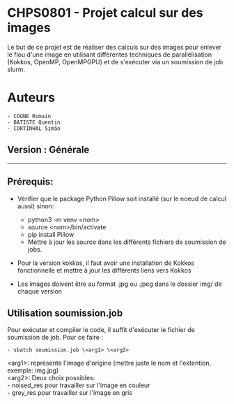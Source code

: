 # CHPS0801 - Projet calcul sur des images

Le but de ce projet est de réaliser des calculs sur des images pour enlever 
le flou d'une image en utilisant différentes techniques de parallélisation (Kokkos, OpenMP, OpenMPGPU) et de s'exécuter via un soumission de job slurm.

# Auteurs
    - COGNE Romain
    - BATISTE Quentin
    - CORTINHAL Simão
## Version : Générale
---
## Prérequis:
- Vérifier que le package Python Pillow soit installé (sur le noeud de calcul aussi) sinon:
    - python3 -m venv \<nom>
    - source \<nom>/bin/activate
    - pip install Pillow
    - Mettre à jour les source dans les différents fichiers de soumission de jobs.

- Pour la version kokkos, il faut avoir une installation de Kokkos fonctionnelle et mettre à jour les différents liens vers Kokkos

- Les images doivent être au format .jpg ou .jpeg dans le dossier img/ de chaque version

## Utilisation soumission.job

Pour exécuter et compiler le code, il suffit d'exécuter le fichier de soumission de job.
Pour ce faire :

    - sbatch soumission.job \<arg1> \<arg2>

\<arg1>: représente l'image d'origine (mettre juste le nom et l'extention, exemple: img.jpg) <br>
\<arg2>: Deux choix possibles: <br>
    - noised_res pour travailler sur l'image en couleur <br>
    - grey_res pour travailler sur l'image en gris